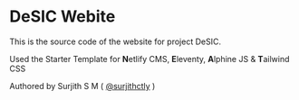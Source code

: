 # DeSIC Webite

This is the source code of the website for project DeSIC.


Used the Starter Template for **N**etlify CMS, **E**leventy, **A**lphine JS & **T**ailwind CSS

Authored by Surjith S M ( [@surjithctly](https://surjithctly.in/) )
